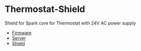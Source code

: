 Thermostat-Shield
=================

Shield for Spark core for Thermostat with 24V AC power supply

* [Firmware](https://github.com/mumblepins/core-firmware)
* [Server](https://github.com/mumblepins/ThermostatServer)
* [Shield](https://github.com/mumblepins/Thermostat-Shield)

